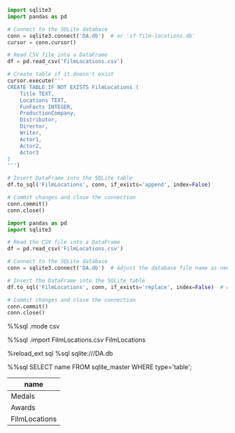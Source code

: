 ```py
import sqlite3
import pandas as pd

# Connect to the SQLite database
conn = sqlite3.connect('DA.db')  # or 'sf-film-locations.db'
cursor = conn.cursor()

# Read CSV file into a DataFrame
df = pd.read_csv('FilmLocations.csv')

# Create table if it doesn't exist
cursor.execute('''
CREATE TABLE IF NOT EXISTS FilmLocations (
    Title TEXT,
    Locations TEXT,
    FunFacts INTEGER,
    ProductionCompany,
    Distributor,
    Director,
    Writer,
    Actor1,
    Actor2,
    Actor3
)
''')

# Insert DataFrame into the SQLite table
df.to_sql('FilmLocations', conn, if_exists='append', index=False)

# Commit changes and close the connection
conn.commit()
conn.close()
```

```py
import pandas as pd
import sqlite3

# Read the CSV file into a DataFrame
df = pd.read_csv('FilmLocations.csv')

# Connect to the SQLite database
conn = sqlite3.connect('DA.db')  # Adjust the database file name as needed

# Insert the DataFrame into the SQLite table
df.to_sql('FilmLocations', conn, if_exists='replace', index=False)  # or 'append' if you want to add to an existing table

# Commit changes and close the connection
conn.commit()
conn.close()
```
%%sql
.mode csv

%%sql
.import FilmLocations.csv FilmLocations

%reload_ext sql
%sql sqlite:///DA.db

%%sql
SELECT name FROM sqlite_master WHERE type='table';

<table>
    <thead>
        <tr>
            <th>name</th>
        </tr>
    </thead>
    <tbody>
        <tr>
            <td>Medals</td>
        </tr>
        <tr>
            <td>Awards</td>
        </tr>
        <tr>
            <td>FilmLocations</td>
        </tr>
    </tbody>
</table>